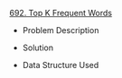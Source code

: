 [692. Top K Frequent Words](https://leetcode.com/problems/top-k-frequent-words/description/)
- Problem Description

- Solution

- Data Structure Used
